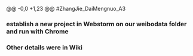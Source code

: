 @@ -0,0 +1,23 @@
#ZhangJie_DaiMengnuo_A3
### establish a new project in Webstorm on our weibodata folder and run with Chrome


### Other details were in Wiki

